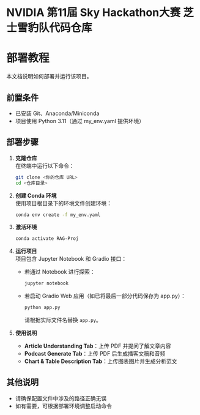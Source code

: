 # NVIDIA 第11届 Sky Hackathon大赛 芝士雪豹队代码仓库

# 部署教程

本文档说明如何部署并运行该项目。

## 前置条件
- 已安装 Git、Anaconda/Miniconda
- 项目使用 Python 3.11（通过 my_env.yaml 提供环境）

## 部署步骤

1. **克隆仓库**  
   在终端中运行以下命令：
   ```bash
   git clone <你的仓库 URL>
   cd <仓库目录>
   ```

2. **创建 Conda 环境**  
   使用项目根目录下的环境文件创建环境：
   ```bash
   conda env create -f my_env.yaml
   ```

3. **激活环境**  
   ```bash
   conda activate RAG-Proj
   ```

4. **运行项目**  
   项目包含 Jupyter Notebook 和 Gradio 接口：
   - 若通过 Notebook 进行探索：
     ```bash
     jupyter notebook
     ```
   - 若启动 Gradio Web 应用（如已将最后一部分代码保存为 app.py）：
     ```bash
     python app.py
     ```
     请根据实际文件名替换 `app.py`。

5. **使用说明**  
   - **Article Understanding Tab**：上传 PDF 并提问了解文章内容  
   - **Podcast Generate Tab**：上传 PDF 后生成播客文稿和音频  
   - **Chart & Table Description Tab**：上传图表图片并生成分析范文

## 其他说明
- 请确保配置文件中涉及的路径正确无误  
- 如有需要，可根据部署环境调整启动命令
